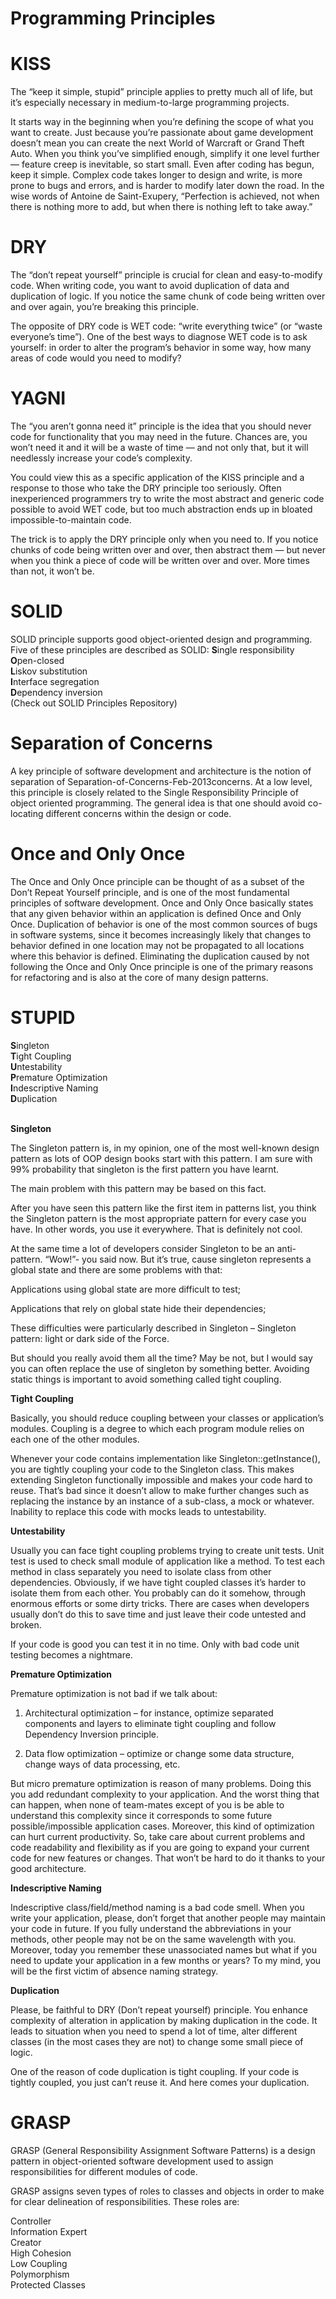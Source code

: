# Programming Principles

# KISS
The “keep it simple, stupid” principle applies to pretty much all of life, but it’s especially necessary in medium-to-large programming projects.

It starts way in the beginning when you’re defining the scope of what you want to create. Just because you’re passionate about game development doesn’t mean you can create the next World of Warcraft or Grand Theft Auto. When you think you’ve simplified enough, simplify it one level further — feature creep is inevitable, so start small. Even after coding has begun, keep it simple. Complex code takes longer to design and write, is more prone to bugs and errors, and is harder to modify later down the road. In the wise words of Antoine de Saint-Exupery, “Perfection is achieved, not when there is nothing more to add, but when there is nothing left to take away.”

# DRY
The “don’t repeat yourself” principle is crucial for clean and easy-to-modify code. When writing code, you want to avoid duplication of data and duplication of logic. If you notice the same chunk of code being written over and over again, you’re breaking this principle.

The opposite of DRY code is WET code: “write everything twice” (or “waste everyone’s time”). One of the best ways to diagnose WET code is to ask yourself: in order to alter the program’s behavior in some way, how many areas of code would you need to modify?

# YAGNI
The “you aren’t gonna need it” principle is the idea that you should never code for functionality that you may need in the future. Chances are, you won’t need it and it will be a waste of time — and not only that, but it will needlessly increase your code’s complexity.

You could view this as a specific application of the KISS principle and a response to those who take the DRY principle too seriously. Often inexperienced programmers try to write the most abstract and generic code possible to avoid WET code, but too much abstraction ends up in bloated impossible-to-maintain code.

The trick is to apply the DRY principle only when you need to. If you notice chunks of code being written over and over, then abstract them — but never when you think a piece of code will be written over and over. More times than not, it won’t be.

# SOLID
SOLID principle supports good object-oriented design and programming. Five of these principles are described as SOLID: 
<b>S</b>ingle responsibility<br/>
<b>O</b>pen-closed<br/> 
<b>L</b>iskov substitution<br/>
<b>I</b>nterface segregation<br/>
<b>D</b>ependency inversion<br/>
(Check out SOLID Principles Repository)

# Separation of Concerns
A key principle of software development and architecture is the notion of separation of Separation-of-Concerns-Feb-2013concerns.  At a low level, this principle is closely related to the Single Responsibility Principle of object oriented programming.  The general idea is that one should avoid co-locating different concerns within the design or code.

# Once and Only Once
The Once and Only Once principle can be thought of as a subset of the Don’t Repeat Yourself principle, and is one of the most fundamental principles of software development.  Once and Only Once basically states that any given behavior within an application is defined Once and Only Once.  Duplication of behavior is one of the most common sources of bugs in software systems, since it becomes increasingly likely that changes to behavior defined in one location may not be propagated to all locations where this behavior is defined.  Eliminating the duplication caused by not following the Once and Only Once principle is one of the primary reasons for refactoring and is also at the core of many design patterns.

# STUPID
<b>S</b>ingleton<br/>
<b>T</b>ight Coupling<br/>
<b>U</b>ntestability<br/>
<b>P</b>remature Optimization<br/>
<b>I</b>ndescriptive Naming<br/>
<b>D</b>uplication<br/>
<br/>

<b>Singleton</b>

The Singleton pattern is, in my opinion, one of the most well-known design pattern as  lots of OOP design books start with this pattern. I am sure with 99% probability that singleton is the first pattern you have learnt.

 The main problem with this pattern may be based on this fact.

After you have seen this pattern like the first item in patterns list, you think the Singleton pattern is the most appropriate pattern for every case you have. In other words, you use it everywhere. That is definitely not cool.

At the same time a lot of developers consider Singleton to be an anti-pattern. “Wow!”- you said now. But it’s true, cause singleton represents a global state and there are some problems with that:

Applications using global state are more difficult to test;

Applications that rely on global state hide their dependencies;

These difficulties were particularly described in Singleton – Singleton pattern: light or dark side of the Force.

But should you really avoid them all the time? May be not, but I would say you can often replace the use of singleton by something better. Avoiding static things is important to avoid something called tight coupling.

<b>Tight Coupling</b>

Basically, you should reduce coupling between your classes or application’s modules. Coupling is a degree to which each program module relies on each one of the other modules.

Whenever your code contains implementation like Singleton::getInstance(), you are tightly coupling your code to the Singleton class. This makes extending Singleton functionally impossible and makes your code hard to reuse. That’s bad since it doesn’t allow to make further changes such as replacing the instance by an instance of a sub-class, a mock or whatever. Inability to replace this code with mocks leads to untestability.

<b>Untestability</b>

Usually you can face tight coupling problems trying to create unit tests. Unit test is used to check small module of application like a method. To test each method in class separately you need to isolate class from other dependencies. Obviously, if we have tight coupled classes it’s harder to isolate them from each other. You probably can do it somehow, through enormous efforts or some dirty tricks. There are cases when developers usually don’t do this to save time and just leave their code untested and broken.

If your code is good you can test it in no time. Only with bad code unit testing becomes a nightmare.

<b>Premature Optimization</b>

Premature optimization is not bad if we talk about:

1) Architectural optimization – for instance, optimize separated components and layers to eliminate tight coupling and follow Dependency Inversion principle.

2) Data flow optimization – optimize or change some data structure, change ways of data processing, etc.

But micro premature optimization is reason of many problems. Doing this you add redundant complexity to your application. And the worst thing that can happen, when none of team-mates except of you is be able to understand this complexity since it corresponds to some future possible/impossible application cases. Moreover, this kind of optimization can hurt current productivity. So, take care about current problems and code readability and flexibility as if you are going to expand your current code for new features or changes. That won’t be hard to do it thanks to your good architecture.

<b>Indescriptive Naming</b><br/>

Indescriptive class/field/method naming is a bad code smell. When you write your application, please, don’t forget that another people may maintain your code in future. If  you fully understand the abbreviations in your methods, other people may not be on the same wavelength with you. Moreover, today you remember these unassociated names but what if you need to update your application in a few months or years? To my mind, you will be the first victim of absence naming strategy.

<b>Duplication</b>

Please, be faithful to DRY (Don’t repeat yourself) principle. You enhance complexity of alteration in application by making duplication in the code. It leads to situation when you need to spend a lot of time, alter different  classes (in the most cases they are not) to change some small piece of logic.

One of the reason of code duplication is tight coupling. If your code is tightly coupled, you just can’t reuse it. And here comes your duplication.

# GRASP 
GRASP (General Responsibility Assignment Software Patterns) is a design pattern in object-oriented software development used to assign responsibilities for different modules of code.

GRASP assigns seven types of roles to classes and objects in order to make for clear delineation of responsibilities. These roles are:

Controller<br/>
Information Expert<br/>
Creator<br/>
High Cohesion<br/>
Low Coupling<br/>
Polymorphism<br/>
Protected Classes<br/>

